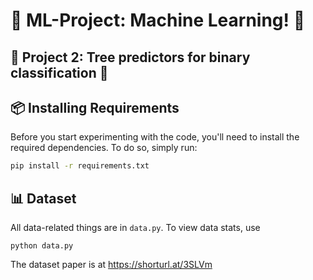
# 🧠 ML-Project: Machine Learning! 🤖 
## 🍄 Project 2: Tree predictors for binary classification 🍄


## 📦 Installing Requirements

Before you start experimenting with the code, you'll need to install the required dependencies. To do so, simply run:

```bash
pip install -r requirements.txt
```

## 📊 Dataset

All data-related things are in `data.py`. To view data stats, use

```[bash]
python data.py
```

The dataset paper is at https://shorturl.at/3SLVm
